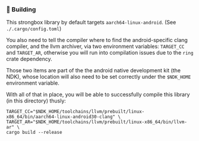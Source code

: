 ### :wrench: Building

This strongbox library by default targets `aarch64-linux-android`. (See `./.cargo/config.toml`)

You also need to tell the compiler where to find the android-specific clang compiler, and the llvm archiver, via two environment variables: `TARGET_CC` and `TARGET_AR`, otherwise you will run into compilation issues due to the `ring` crate dependency.

Those two items are part of the the android native development kit (the NDK), whose location will also need to be set correctly under the `$NDK_HOME` environment variable.

With all of that in place, you will be able to successfully compile this library (in this directory) thusly:

```
TARGET_CC="$NDK_HOME/toolchains/llvm/prebuilt/linux-x86_64/bin/aarch64-linux-android30-clang" \
TARGET_AR="$NDK_HOME/toolchains/llvm/prebuilt/linux-x86_64/bin/llvm-ar" \
cargo build --release
```
